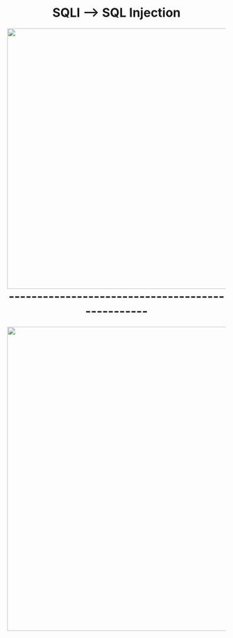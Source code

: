 <h1 align="center">SQLI --> SQL Injection</h1>

<a href="https://twitter.com/hackersden_/status/1465229358545526787"><img width="550" height="600px" align="left" src="https://user-images.githubusercontent.com/79082257/143884335-9adfa71d-7b23-49b7-9afb-996e800d1c68.png"/></a>

<h1 align="center">-------------------------------------------------</h1>

<a href="https://twitter.com/GodfatherOrwa/status/1439247081655447566"><img width="550" height="700px" align="left" src="https://user-images.githubusercontent.com/79082257/143886364-f03183e1-5922-4b79-9002-a04bfa55c56a.png"/></a>

